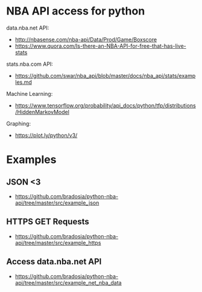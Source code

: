 # NBA API access for python

data.nba.net API:
* http://nbasense.com/nba-api/Data/Prod/Game/Boxscore
* https://www.quora.com/Is-there-an-NBA-API-for-free-that-has-live-stats

stats.nba.com API:
* https://github.com/swar/nba_api/blob/master/docs/nba_api/stats/examples.md

Machine Learning:
* https://www.tensorflow.org/probability/api_docs/python/tfp/distributions/HiddenMarkovModel

Graphing:
* https://plot.ly/python/v3/

# Examples

## JSON <3

* https://github.com/bradosia/python-nba-api/tree/master/src/example_json

## HTTPS GET Requests

* https://github.com/bradosia/python-nba-api/tree/master/src/example_https

## Access data.nba.net API

* https://github.com/bradosia/python-nba-api/tree/master/src/example_net_nba_data
